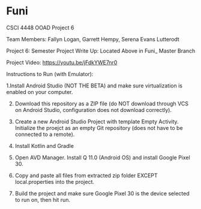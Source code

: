 # Funi
CSCI 4448 OOAD Project 6

Team Members: Fallyn Logan, Garrett Hempy, Serena Evans Lutterodt

Project 6: Semester Project Write Up: Located Above in Funi_ Master Branch

Project Video: https://youtu.be/jFdkYWE7nr0


Instructions to Run (with Emulator): 

1.Install Android Studio (NOT THE BETA) and make sure virtualization is enabled on your computer. 

2. Download this repository as a ZIP file (do NOT download through VCS on Android Studio, configuration does not download correctly). 

3. Create a new Android Studio Project with template Empty Activity. Initialize the proejct as an empty Git repository (does not have to be connected to a remote).

4. Install Kotlin and Gradle

5. Open AVD Manager. Install Q 11.0 (Android OS) and install Google Pixel 30.

6. Copy and paste all files from extracted zip folder EXCEPT local.properties into the project. 

7. Build the project and make sure Google Pixel 30 is the device selected to run on, then hit run.

